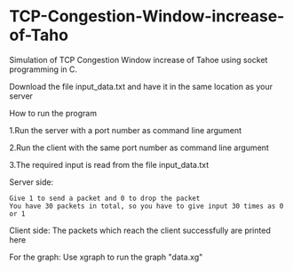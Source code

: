# TCP-Congestion-Window-increase-of-Taho
Simulation of TCP Congestion Window increase of Tahoe using socket  programming in C.

Download the file input_data.txt and have it in the same location as your server

How to run the program

1.Run the server with a port number as command line argument

2.Run the client with the same port number as command line argument

3.The required input is read from the file input_data.txt

Server side: 

	Give 1 to send a packet and 0 to drop the packet
	You have 30 packets in total, so you have to give input 30 times as 0 or 1

Client side:
	The packets which reach the client successfully are printed here


For the graph:
	Use xgraph to run the graph "data.xg"
